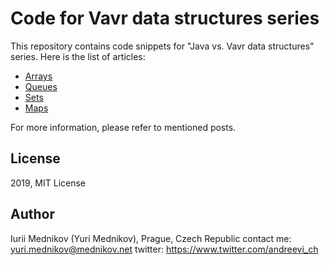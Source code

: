 # Code for Vavr data structures series

This repository contains code snippets for "Java vs. Vavr data structures" series. Here is the list of articles:

* [Arrays](https://www.mednikov.net/java-arrays-vs-vavr-array/)
* [Queues](https://www.mednikov.net/queues-in-java-and-vavr/)
* [Sets](https://www.mednikov.net/sets-in-java-and-vavr/)
* [Maps](https://www.mednikov.net/maps-java-vs-vavr/)

For more information, please refer to mentioned posts.

## License

2019, MIT License

## Author

Iurii Mednikov (Yuri Mednikov), Prague, Czech Republic
contact me: yuri.mednikov@mednikov.net
twitter: https://www.twitter.com/andreevi_ch